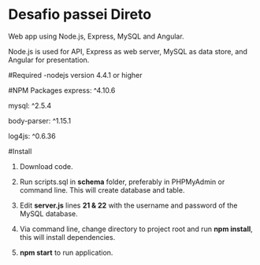 Desafio passei Direto
===============

Web app using Node.js, Express, MySQL and Angular.  

Node.js is used for API, Express as web server, MySQL as data store, and Angular for presentation.

#Required
-nodejs version 4.4.1 or higher

#NPM Packages
express: ^4.10.6

mysql: ^2.5.4

body-parser: ^1.15.1

log4js: ^0.6.36

#Install
1.  Download code.

2.  Run scripts.sql in **schema** folder, preferably in PHPMyAdmin or command line.  This will create database and table.

3.  Edit **server.js** lines **21 & 22** with the username and password of the MySQL database.

3.  Via command line, change directory to project root and run **npm install**, this will install dependencies. 

4.  **npm start** to run application.
